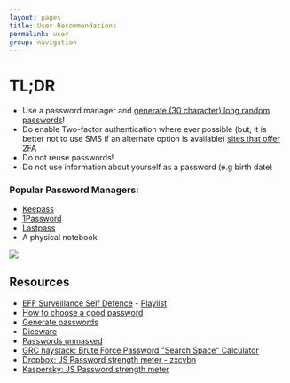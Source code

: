 ```yaml
---
layout: pages
title: User Recommendations
permalink: user
group: navigation
---
```


# TL;DR
* Use a password manager and [generate (30 character) long random passwords](http://passwordsgenerator.net)!
* Do enable Two-factor authentication where ever possible (but, it is better not to use SMS if an alternate option is available) [sites that offer 2FA](https://twofactorauth.org/)
* Do not reuse passwords!
* Do not use information about yourself as a password (e.g birth date)

### Popular Password Managers:
* [Keepass](http://keepass.info)
* [1Password](https://agilebits.com/onepassword)
* [Lastpass](https://lastpass.com)
* A physical notebook

[![]({{site.baseurl}}/assets/images/password_strength.png)](http://xkcd.com/936/)

## Resources
* [EFF Surveillance Self Defence](https://ssd.eff.org) - [Playlist](https://ssd.eff.org/en/playlist)
* [How to choose a good password](https://www.youtube.com/watch?v=PVL0KARSXSM&list=PLYEr6kVanyrPu1qZ5g6iOr0v4ImpOOCSH&index=2)
* [Generate passwords](http://passwordsgenerator.net)
* [Diceware](http://world.std.com/~reinhold/diceware.html)
* [Passwords unmasked](http://wpengine.com/unmasked/)
* [GRC haystack: Brute Force Password "Search Space" Calculator](https://www.grc.com/haystack.htm)
* [Dropbox: JS Password strength meter - zxcvbn](https://dl.dropboxusercontent.com/u/209/zxcvbn/test/index.html)
* [Kaspersky: JS Password strength meter](https://password.kaspersky.com)
